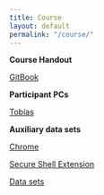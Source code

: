 ```yaml
---
title: Course
layout: default
permalink: "/course/"
---
```


**Course Handout**

[GitBook](https://tobiasrausch.gitbooks.io/variant-calling/content/)


**Participant PCs**

[Tobias](chrome-extension://pnhechapfaindjhompbnflcldabbghjo/html/nassh.html#<training@amazon.ip>:22)


**Auxiliary data sets**

[Chrome](https://www.google.com/chrome/)

[Secure Shell Extension](https://chrome.google.com/webstore/detail/secure-shell-app/pnhechapfaindjhompbnflcldabbghjo)

[Data sets](ftp://ftp-exchange.embl-heidelberg.de/pub/exchange/rausch/outgoing/course/)

